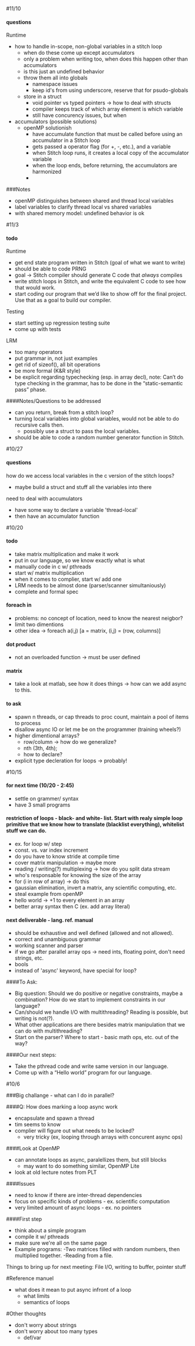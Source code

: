 #11/10

#### questions

Runtime
- how to handle in-scope, non-global variables in a stitch loop
	- when do these come up except accumulators
	- only a problem when writing too, when does this happen other than accumulators
	- is this just an undefined behavior
	- throw them all into globals
		- namespace issues 
		- keep id's from using underscore, reserve that for psudo-globals
	- store in a struct
		- void pointer vs typed pointers -> how to deal with structs
		- compiler keeps track of which array element is which variable
		- still have concurency issues, but when
- accumulators (possible solutions)
	- openMP solutionish
		- have accumulate function that must be called before using an accumulator in a Stitch loop
		- gets passed a operator flag (for +, -, etc.), and a variable
		- when Stitch loop runs, it creates a local copy of the accumulator variable
		- when the loop ends, before returning, the accumulators are harmonized
		- 
###Notes
- openMP distinguishes between shared and thread local variables
- label variables to clarify thread local vs shared variables
- with shared memory model: undefined behavior is ok

#11/3

#### todo

Runtime
- get end state program written in Stitch (goal of what we want to write)
- should be able to code PRNG
- goal -> Stitch compiler should generate C code that *always* compiles
- write stitch loops in Stitch, and write the equivalent C code to see how that would work.
- start coding our program that we’d like to show off for the final project. Use that as a goal to build our compiler.

Testing
- start setting up regression testing suite
- come up with tests

LRM
- too many operators
- put grammar in, not just examples
- get rid of sizeof(), all bit operations
- be more formal (K&R style)
- be explicit regarding typechecking (esp. in array decl), note: Can’t do type checking in the grammar, has to be done in the “static-semantic pass” phase.

####Notes/Questions to be addressed
- can you return, break from a stitch loop?
- turning local variables into global variables, would not be able to do recursive calls then.
	- possibly use a struct to pass the local variables.
- should be able to code a random number generator function in Stitch.


#10/27

#### questions

how do we access local variables in the c version of the stitch loops?
- maybe build a struct and stuff all the variables into there

need to deal with accumulators
- have some way to declare a variable 'thread-local' 
- then have an accumulator function

#10/20

#### todo
- take matrix multiplication and make it work
- put in our language, so we know exactly what is what
- manually code in c w/ pthreads
- start w/ matrix multiplication
- when it comes to complier, start w/ add one
- LRM needs to be almost done (parser/scanner simultaniously)
- complete and formal spec

#### foreach in
- problems: no concept of location, need to know the nearest neigbor?
- limit two dimentions
- other idea -> foreach a(i,j) [a = matrix, (i,j) = (row, columns)]

#### dot product
- not an overloaded function -> must be user defined

#### matrix
- take a look at matlab, see how it does things -> how can we add async to this.

#### to ask
- spawn n threads, or cap threads to proc count, maintain a pool of items to process
- disallow async IO or let me be on the programmer (training wheels?)
- higher dimentional arrays?
	- row/column -> how do we generalize?
	- nth (3th, 4th);
	- how to declare?
- explicit type decleration for loops -> probably!

#10/15

#### for next time (10/20 - 2:45)
- settle on grammer/ syntax
- have 3 small programs

#### restriction of loops - black- and white- list.  Start with realy simple loop primitive that we know how to translate (blacklist everything), whitelist stuff we can do.  
- ex. for loop w/ step
- const. vs. var index increment
 - do you have to know stride at compile time
 - cover matrix manipulation -> maybe more
- reading / writing(?) multiplexing -> how do you split data stream
- who's responsable for knowing the size of the array
 - for (i in row of array) -> do this
- gaussian elimination, invert a matrix, any scientific computing, etc. 
 - steal example from openMP
- hello world -> +1 to every element in an array
- better array syntax then C (ex. add array literal)

#### next deliverable - lang. ref. manual
- should be exhaustive and well defined (allowed and not allowed).
- correct and unambiguous grammar
- working scanner and parser
- if we go after parallel array ops -> need ints, floating point, don't need strings, etc.
 - bools
- instead of 'async' keyword, have special for loop?

####To Ask:
- Big question: Should we do positive or negative constraints, maybe a combination? How do we start to implement constraints in our language?
- Can/should we handle I/O with multithreading? Reading is possible, but writing is not(?).
- What other applications are there besides matrix manipulation that we can do with multithreading?
- Start on the parser?  Where to start - basic math ops, etc. out of the way?

####Our next steps: 
- Take the pthread code and write same version in our language.
- Come up with a “Hello world” program for our language.

#10/6

###Big challange - what can I do in parallel?

####Q: How does marking a loop async work
- encapsulate and spawn a thread
- tim seems to know
- complier will figure out what needs to be locked?
  - very tricky (ex, looping through arrays with concurent async ops)

####Look at OpenMP
- can annotate loops as async, paralellizes them, but still blocks
  - may want to do something similar, OpenMP Lite
- look at old lecture notes from PLT

####Issues
- need to know if there are inter-thread dependencies
- focus on specific kinds of problems - ex. scientific computation
- very limited amount of async loops - ex. no pointers

####First step
- think about a simple program
- compile it w/ pthreads
- make sure we're all on the same page
- Example programs:
	-Two matrices filled with random numbers, then multiplied together.
	-Reading from a file.

Things to bring up for next meeting: 
	File I/O, writing to buffer, pointer stuff

#Reference manuel
- what does it mean to put async infront of a loop
  - what limits
  - semantics of loops
  
#Other thoughts
- don't worry about strings
- don't worry about too many types
  - def/var
